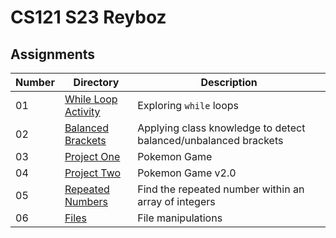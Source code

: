 # CS121 S23 Reyboz

## Assignments

| Number | Directory                                                                                         | Description                                                     |
|--------|---------------------------------------------------------------------------------------------------|-----------------------------------------------------------------|
| 01     | [While Loop Activity](https://github.com/SeanReyboz/CS121-S23-Reyboz/tree/main/whileLoopActivity) | Exploring `while` loops                                         |
| 02     | [Balanced Brackets](https://github.com/SeanReyboz/CS121-S23-Reyboz/tree/main/stackBrackets)       | Applying class knowledge to detect balanced/unbalanced brackets | 
| 03     | [Project One](https://github.com/SeanReyboz/CS121-S23-Reyboz/tree/main/Project1)                  | Pokemon Game                                                    | 
| 04     | [Project Two](https://github.com/SeanReyboz/CS121-S23-Reyboz/tree/main/Project2)                  | Pokemon Game v2.0                                               | 
| 05     | [Repeated Numbers](https://github.com/SeanReyboz/CS121-S23-Reyboz/tree/main/repeatedNumber)       | Find the repeated number within an array of integers            | 
| 06     | [Files](https://github.com/SeanReyboz/CS121-S23-Reyboz/tree/main/files)                           | File manipulations                                              | 
